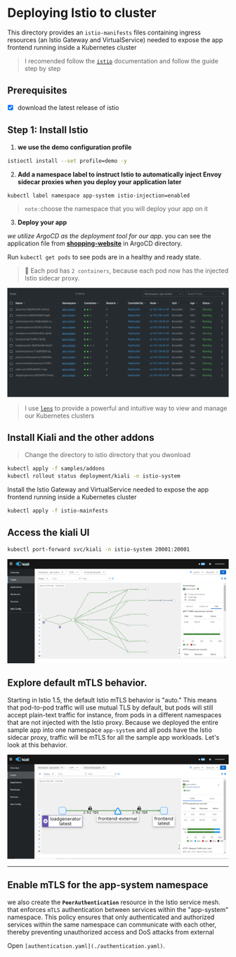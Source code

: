 # Deploying Istio to cluster

This directory provides an `istio-manifests` files containing ingress resources (an Istio Gateway and VirtualService) needed to expose the app frontend running inside a Kubernetes cluster

> I recomended follow the [`istio`](https://istio.io/latest/docs/setup/getting-started/) documentation and follow the guide step by step

## Prerequisites
- [X] download the latest release of istio

## Step 1: Install Istio

1. **we use the demo configuration profile**

  ```bash
  istioctl install --set profile=demo -y
  ```

2. **Add a namespace label to instruct Istio to automatically inject Envoy sidecar proxies when you deploy your application later**

  ```bash
  kubectl label namespace app-system istio-injection=enabled
  ```
> `note:`choose the namespace that you will deploy your app on it

3. **Deploy your app**

  *we utilize ArgoCD as the deployment tool for our app*. you can see the application file from **[shopping-website](../ArgoCD/app-of-apps/shopping-website.yaml)** in ArgoCD directory.

 Run `kubectl get pods` to see pods are in a healthy and ready state.

 > 🔎 Each pod has `2 containers`, because each pod now has the injected Istio sidecar proxy. 

![app-pods](../images/app-pods.png)   

> I use [`lens`](https://k8slens.dev/) to provide a powerful and intuitive way to view and manage our Kubernetes clusters

## Install Kiali and the other addons 

> Change the directory to istio directory that you dwonload 
 
  ```bash
  kubectl apply -f samples/addons
  kubectl rollout status deployment/kiali -n istio-system
  ```

 Install the Istio Gateway and VirtualService needed to expose the app frontend running inside a Kubernetes cluster

  ```bash
  kubectl apply -f istio-mainfests
  ```
 ## Access the kiali UI

   ```bash
   kubectl port-forward svc/kiali -n istio-system 20001:20001
   ```
![kiali-graph](../images/kiali.png)

## Explore default mTLS behavior.

Starting in Istio 1.5, the default Istio mTLS behavior is "auto." This means that pod-to-pod traffic will use mutual TLS by default, but pods will still accept plain-text traffic for instance, from pods in a different namespaces that are not injected with the Istio proxy. Because we deployed the entire sample app into one namespace `app-system` and all pods have the Istio sidecar proxy, traffic will be mTLS for all the sample app workloads. Let's look at this behavior.

![kiali-graph](../images/kiali2.png)

___
## Enable mTLS for the app-system namespace

we also create the **`PeerAuthentication`** resource in the Istio service mesh. that enforces `mTLS` authentication between services within the "app-system" namespace. This policy ensures that only authenticated and authorized services within the same namespace can communicate with each other, thereby preventing unauthorized access and DoS attacks from external  

Open `[authentication.yaml](./authentication.yaml)`.